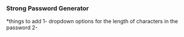 ### Strong Password Generator

*things to add
1- dropdown options for the length of characters in the password
2- 

